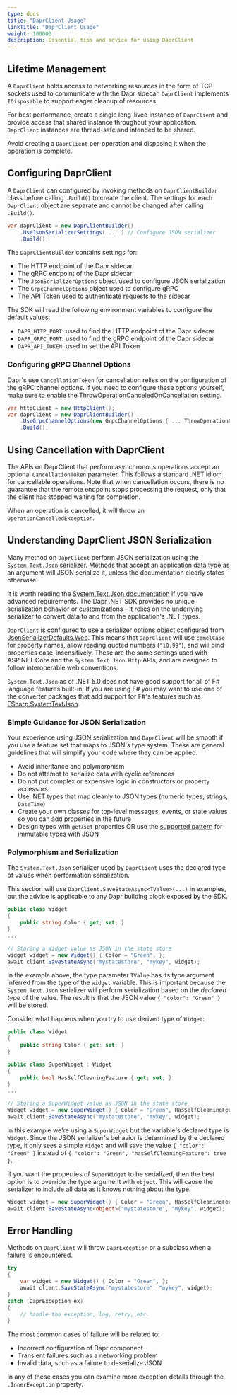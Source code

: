 ```yaml
---
type: docs
title: "DaprClient Usage"
linkTitle: "DaprClient Usage"
weight: 100000
description: Essential tips and advice for using DaprClient
---
```


## Lifetime Management

A `DaprClient` holds access to networking resources in the form of TCP sockets used to communicate with the Dapr sidecar. `DaprClient` implements `IDisposable` to support eager cleanup of resources.

For best performance, create a single long-lived instance of `DaprClient` and provide access that shared instance throughout your application. `DaprClient` instances are thread-safe and intended to be shared.

Avoid creating a `DaprClient` per-operation and disposing it when the operation is complete. 

## Configuring DaprClient

A `DaprClient` can configured by invoking methods on `DaprClientBuilder` class before calling `.Build()` to create the client. The settings for each `DaprClient` object are separate and cannot be changed after calling `.Build()`.

```C#
var daprClient = new DaprClientBuilder()
    .UseJsonSerializerSettings( ... ) // Configure JSON serializer
    .Build();
```

The `DaprClientBuilder` contains settings for:

- The HTTP endpoint of the Dapr sidecar
- The gRPC endpoint of the Dapr sidecar
- The `JsonSerializerOptions` object used to configure JSON serialization
- The `GrpcChannelOptions` object used to configure gRPC
- The API Token used to authenticate requests to the sidecar

The SDK will read the following environment variables to configure the default values:

- `DAPR_HTTP_PORT`: used to find the HTTP endpoint of the Dapr sidecar
- `DAPR_GRPC_PORT`: used to find the gRPC endpoint of the Dapr sidecar
- `DAPR_API_TOKEN`: used to set the API Token

### Configuring gRPC Channel Options

Dapr's use `CancellationToken` for cancellation relies on the configuration of the gRPC channel options. If you need to configure these options yourself, make sure to enable the [ThrowOperationCanceledOnCancellation setting](https://grpc.github.io/grpc/csharp-dotnet/api/Grpc.Net.Client.GrpcChannelOptions.html#Grpc_Net_Client_GrpcChannelOptions_ThrowOperationCanceledOnCancellation).

```C#
var httpClient = new HttpClient();
var daprClient = new DaprClientBuilder()
    .UseGrpcChannelOptions(new GrpcChannelOptions { ... ThrowOperationCanceledOnCancellation = true })
    .Build();
```

## Using Cancellation with DaprClient

The APIs on DaprClient that perform asynchronous operations accept an optional `CancellationToken` parameter. This follows a standard .NET idiom for cancellable operations. Note that when cancellation occurs, there is no guarantee that the remote endpoint stops processing the request, only that the client has stopped waiting for completion.

When an operation is cancelled, it will throw an `OperationCancelledException`. 

## Understanding DaprClient JSON Serialization

Many method on `DaprClient` perform JSON serialization using the `System.Text.Json` serializer. Methods that accept an application data type as an argument will JSON serialize it, unless the documentation clearly states otherwise.

It is worth reading the [System.Text.Json documentation](https://docs.microsoft.com/en-us/dotnet/standard/serialization/system-text-json-overview) if you have advanced requirements. The Dapr .NET SDK provides no unique serialization behavior or customizations - it relies on the underlying serializer to convert data to and from the application's .NET types.

`DaprClient` is configured to use a serializer options object configured from [JsonSerializerDefaults.Web](https://docs.microsoft.com/en-us/dotnet/api/system.text.json.jsonserializerdefaults?view=net-5.0). This means that `DaprClient` will use `camelCase` for property names, allow reading quoted numbers (`"10.99"`), and will bind properties case-insensitively. These are the same settings used with ASP.NET Core and the `System.Text.Json.Http` APIs, and are designed to follow interoperable web conventions.

`System.Text.Json` as of .NET 5.0 does not have good support for all of F# language features built-in. If you are using F# you may want to use one of the converter packages that add support for F#'s features such as [FSharp.SystemTextJson](https://github.com/Tarmil/FSharp.SystemTextJson).

### Simple Guidance for JSON Serialization

Your experience using JSON serialization and `DaprClient` will be smooth if you use a feature set that maps to JSON's type system. These are general guidelines that will simplify your code where they can be applied.

- Avoid inheritance and polymorphism
- Do not attempt to serialize data with cyclic references
- Do not put complex or expensive logic in constructors or property accessors
- Use .NET types that map cleanly to JSON types (numeric types, strings, `DateTime`)
- Create your own classes for top-level messages, events, or state values so you can add properties in the future
- Design types with `get`/`set` properties OR use the [supported pattern](https://docs.microsoft.com/en-us/dotnet/standard/serialization/system-text-json-immutability?pivots=dotnet-5-0) for immutable types with JSON

### Polymorphism and Serialization

The `System.Text.Json` serializer used by `DaprClient` uses the declared type of values when performation serialization.

This section will use `DaprClient.SaveStateAsync<TValue>(...)` in examples, but the advice is applicable to any Dapr building block exposed by the SDK.

```C#
public class Widget
{
    public string Color { get; set; }
}
...

// Storing a Widget value as JSON in the state store
widget widget = new Widget() { Color = "Green", };
await client.SaveStateAsync("mystatestore", "mykey", widget);
```

In the example above, the type parameter `TValue` has its type argument inferred from the type of the `widget` variable. This is important because the `System.Text.Json` serializer will perform serialization based on the *declared type* of the value. The result is that the JSON value `{ "color": "Green" }` will be stored.

Consider what happens when you try to use derived type of `Widget`:

```C#
public class Widget
{
    public string Color { get; set; }
}

public class SuperWidget : Widget
{
    public bool HasSelfCleaningFeature { get; set; }
}
...

// Storing a SuperWidget value as JSON in the state store
Widget widget = new SuperWidget() { Color = "Green", HasSelfCleaningFeature = true, };
await client.SaveStateAsync("mystatestore", "mykey", widget);
```

In this example we're using a `SuperWidget` but the variable's declared type is `Widget`. Since the JSON serializer's behavior is determined by the declared type, it only sees a simple `Widget` and will save the value `{ "color": "Green" }` instead of `{ "color": "Green", "hasSelfCleaningFeature": true }`.

If you want the properties of `SuperWidget` to be serialized, then the best option is to override the type argument with `object`. This will cause the serializer to include all data as it knows nothing about the type.

```C#
Widget widget = new SuperWidget() { Color = "Green", HasSelfCleaningFeature = true, };
await client.SaveStateAsync<object>("mystatestore", "mykey", widget);
```

## Error Handling

Methods on `DaprClient` will throw `DaprException` or a subclass when a failure is encountered. 

```C#
try
{
    var widget = new Widget() { Color = "Green", };
    await client.SaveStateAsync("mystatestore", "mykey", widget);
}
catch (DaprException ex)
{
    // handle the exception, log, retry, etc.
}
```

The most common cases of failure will be related to:

- Incorrect configuration of Dapr component
- Transient failures such as a networking problem
- Invalid data, such as a failure to deserialize JSON

In any of these cases you can examine more exception details through the `.InnerException` property.